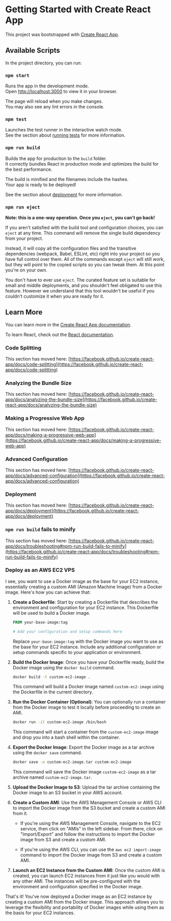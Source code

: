 # Getting Started with Create React App

This project was bootstrapped with [Create React App](https://github.com/facebook/create-react-app).

## Available Scripts

In the project directory, you can run:

### `npm start`

Runs the app in the development mode.\
Open [http://localhost:3000](http://localhost:3000) to view it in your browser.

The page will reload when you make changes.\
You may also see any lint errors in the console.

### `npm test`

Launches the test runner in the interactive watch mode.\
See the section about [running tests](https://facebook.github.io/create-react-app/docs/running-tests) for more information.

### `npm run build`

Builds the app for production to the `build` folder.\
It correctly bundles React in production mode and optimizes the build for the best performance.

The build is minified and the filenames include the hashes.\
Your app is ready to be deployed!

See the section about [deployment](https://facebook.github.io/create-react-app/docs/deployment) for more information.

### `npm run eject`

**Note: this is a one-way operation. Once you `eject`, you can't go back!**

If you aren't satisfied with the build tool and configuration choices, you can `eject` at any time. This command will remove the single build dependency from your project.

Instead, it will copy all the configuration files and the transitive dependencies (webpack, Babel, ESLint, etc) right into your project so you have full control over them. All of the commands except `eject` will still work, but they will point to the copied scripts so you can tweak them. At this point you're on your own.

You don't have to ever use `eject`. The curated feature set is suitable for small and middle deployments, and you shouldn't feel obligated to use this feature. However we understand that this tool wouldn't be useful if you couldn't customize it when you are ready for it.

## Learn More

You can learn more in the [Create React App documentation](https://facebook.github.io/create-react-app/docs/getting-started).

To learn React, check out the [React documentation](https://reactjs.org/).

### Code Splitting

This section has moved here: [https://facebook.github.io/create-react-app/docs/code-splitting](https://facebook.github.io/create-react-app/docs/code-splitting)

### Analyzing the Bundle Size

This section has moved here: [https://facebook.github.io/create-react-app/docs/analyzing-the-bundle-size](https://facebook.github.io/create-react-app/docs/analyzing-the-bundle-size)

### Making a Progressive Web App

This section has moved here: [https://facebook.github.io/create-react-app/docs/making-a-progressive-web-app](https://facebook.github.io/create-react-app/docs/making-a-progressive-web-app)

### Advanced Configuration

This section has moved here: [https://facebook.github.io/create-react-app/docs/advanced-configuration](https://facebook.github.io/create-react-app/docs/advanced-configuration)

### Deployment

This section has moved here: [https://facebook.github.io/create-react-app/docs/deployment](https://facebook.github.io/create-react-app/docs/deployment)

### `npm run build` fails to minify

This section has moved here: [https://facebook.github.io/create-react-app/docs/troubleshooting#npm-run-build-fails-to-minify](https://facebook.github.io/create-react-app/docs/troubleshooting#npm-run-build-fails-to-minify)


### Deploy as an AWS EC2 VPS

I see, you want to use a Docker image as the base for your EC2 instance, essentially creating a custom AMI (Amazon Machine Image) from a Docker image. Here's how you can achieve that:

1. **Create a Dockerfile**: Start by creating a Dockerfile that describes the environment and configuration for your EC2 instance. This Dockerfile will be used to build a Docker image.

    ```Dockerfile
    FROM your-base-image:tag

    # Add your configuration and setup commands here
    ```

    Replace `your-base-image:tag` with the Docker image you want to use as the base for your EC2 instance. Include any additional configuration or setup commands specific to your application or environment.

2. **Build the Docker Image**: Once you have your Dockerfile ready, build the Docker image using the `docker build` command.

    ```bash
    docker build -t custom-ec2-image .
    ```

    This command will build a Docker image named `custom-ec2-image` using the Dockerfile in the current directory.

3. **Run the Docker Container (Optional)**: You can optionally run a container from the Docker image to test it locally before proceeding to create an AMI.

    ```bash
    docker run -it custom-ec2-image /bin/bash
    ```

    This command will start a container from the `custom-ec2-image` image and drop you into a bash shell within the container.

4. **Export the Docker Image**: Export the Docker image as a tar archive using the `docker save` command.

    ```bash
    docker save -o custom-ec2-image.tar custom-ec2-image
    ```

    This command will save the Docker image `custom-ec2-image` as a tar archive named `custom-ec2-image.tar`.

5. **Upload the Docker Image to S3**: Upload the tar archive containing the Docker image to an S3 bucket in your AWS account.

6. **Create a Custom AMI**: Use the AWS Management Console or AWS CLI to import the Docker image from the S3 bucket and create a custom AMI from it.

    - If you're using the AWS Management Console, navigate to the EC2 service, then click on "AMIs" in the left sidebar. From there, click on "Import/Export" and follow the instructions to import the Docker image from S3 and create a custom AMI.

    - If you're using the AWS CLI, you can use the `aws ec2 import-image` command to import the Docker image from S3 and create a custom AMI.

7. **Launch an EC2 Instance from the Custom AMI**: Once the custom AMI is created, you can launch EC2 instances from it just like you would with any other AMI. The instances will be pre-configured with the environment and configuration specified in the Docker image.

That's it! You've now deployed a Docker image as an EC2 instance by creating a custom AMI from the Docker image. This approach allows you to leverage the flexibility and portability of Docker images while using them as the basis for your EC2 instances.

